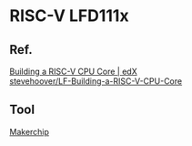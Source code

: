 # RISC-V LFD111x

## Ref.

[Building a RISC-V CPU Core | edX](https://www.edx.org/course/building-a-risc-v-cpu-core) \
[stevehoover/LF-Building-a-RISC-V-CPU-Core](https://github.com/stevehoover/LF-Building-a-RISC-V-CPU-Core)

## Tool

[Makerchip](https://makerchip.com/)
